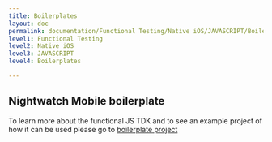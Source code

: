 ```yaml
---
title: Boilerplates
layout: doc
permalink: documentation/Functional Testing/Native iOS/JAVASCRIPT/Boilerplates
level1: Functional Testing
level2: Native iOS
level3: JAVASCRIPT
level4: Boilerplates

---
```

## Nightwatch Mobile boilerplate

To learn more about the functional JS TDK and to see an example project of how it can be used please go to [boilerplate project](https://github.com/TestArmada/boilerplate-nightwatch)

